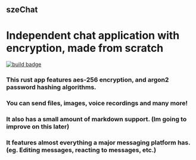 ## szeChat

# Independent chat application with encryption, made from scratch

[![build badge](https://github.com/marci1175/szeChat/actions/workflows/rust.yml/badge.svg?branch=main)](https://github.com/marci1175/szeChat/actions/workflows/rust.yml)

### This rust app features aes-256 encryption, and argon2 password hashing algorithms.
### You can send files, images, voice recordings and many more!
### It also has a small amount of markdown support. (Im going to improve on this later)
### It features almost everything a major messaging platform has. (eg. Editing messages, reacting to messages, etc.)
